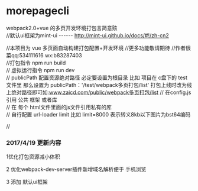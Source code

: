 # morepagecli
webpack2.0+vue 的多页开发环境打包言简意赅<br>
//默认ui框架为mint-ui ------  http://mint-ui.github.io/docs/#!/zh-cn2<br>

//本项目为 vue 多页面自动构建打包配置+开发环境  //更多功能敬请期待 //作者很菜qq:534111616 wx:b83287403<br>
//打包指令 npm run build<br>
// 虚拟运行指令 npm run dev<br>
// publicPath 配置资源绝对路径 必定要设置为根目录 比如 项目在 c盘下的 test文件里
    那么设置为 publicPath：'/test/webpack多页打包/list' 打包上线时改为线上绝对路径即可如:www.zaicd.com/public/webpack多页打包/list
                          // 在config.js 引用 公共 框架 或者库<br>
// 在 每个 html文件里面的js文件引用私有的库<br>
// 自行配置 url-loader limit 比如 limit=8000 表示转义8kb以下图片为bst64编码<br>

// <h3>2017/4/19 更新内容</h3> 
<p>1优化打包资源减小体积 </p>
<p>2 优化webpack-dev-server插件新增域名解析便于 手机浏览</p>
<p>3 添加 默认ui框架</p>
